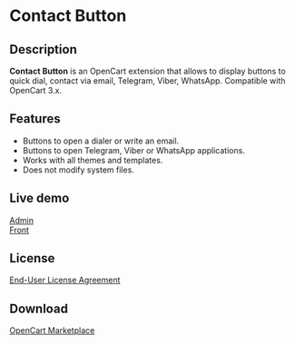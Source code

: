 # Contact Button

## Description
**Contact Button** is an OpenCart extension that allows to display buttons to quick dial, contact via email, Telegram, Viber, WhatsApp.
Compatible with OpenCart 3.x.

## Features
* Buttons to open a dialer or write an email.
* Buttons to open Telegram, Viber or WhatsApp applications.
* Works with all themes and templates.
* Does not modify system files.

## Live demo
[Admin](http://ocmod.freevar.com/oc3020/a/admin/index.php?route=extension/module/contact_button)  
[Front](http://ocmod.freevar.com/oc3020/a)  

## License
[End-User License Agreement](https://raw.githubusercontent.com/ocmod-space/ocmod-contact-button/main/EULA.txt)

## Download
[OpenCart Marketplace](https://www.opencart.com/index.php?route=marketplace/extension/info&extension_id=43102)
